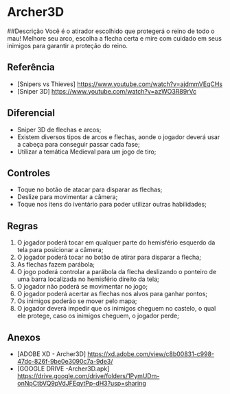 # Archer3D
##Descrição
Você é o atirador escolhido que protegerá o reino de todo o mau! Melhore seu arco, escolha a flecha certa e mire com cuidado em seus inimigos para garantir a proteção do reino.

## Referência
- [Snipers vs Thieves] https://www.youtube.com/watch?v=ajdmmVEqCHs
- [Sniper 3D] https://www.youtube.com/watch?v=azWO3R89rVc

## Diferencial
- Sniper 3D de flechas e arcos;
- Existem diversos tipos de arcos e flechas, aonde o jogador deverá usar a cabeça para conseguir passar cada fase;
- Utilizar a temática Medieval para um jogo de tiro;

## Controles
- Toque no botão de atacar para disparar as flechas;
- Deslize para movimentar a câmera;
- Toque nos itens do iventário para poder utilizar outras habilidades;

## Regras
1. O jogador poderá tocar em qualquer parte do hemisfério esquerdo da tela para posicionar a câmera;
2. O jogador poderá tocar no botão de atirar para disparar a flecha;
3. As flechas fazem parábola;
4. O jogo poderá controlar a parábola da flecha deslizando o ponteiro de uma barra localizada no hemisfério direito da tela;
5. O jogador não poderá se movimentar no jogo;
6. O jogador poderá acertar as flechas nos alvos para ganhar pontos;
7. Os inimigos poderão se mover pelo mapa;
8. O jogador deverá impedir que os inimigos cheguem no castelo, o qual ele protege, caso os inimigos cheguem, o jogador perde;

## Anexos
- [ADOBE XD - Archer3D] https://xd.adobe.com/view/c8b00831-c998-47dc-826f-9be0e3090c7a-9de3/
- [GOOGLE DRIVE -Archer3D.apk] https://drive.google.com/drive/folders/1PymUDm-onNpCtbVQ9pVdJFEqytPp-dH3?usp=sharing
